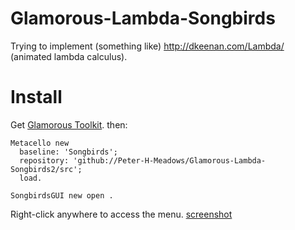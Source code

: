 # Glamorous-Lambda-Songbirds
Trying to implement (something like) http://dkeenan.com/Lambda/ (animated lambda calculus).

# Install
Get [Glamorous Toolkit](https://gtoolkit.com/).
then:

```Smalltalk
Metacello new 
  baseline: 'Songbirds'; 
  repository: 'github://Peter-H-Meadows/Glamorous-Lambda-Songbirds2/src';
  load.
```

```Smalltalk
SongbirdsGUI new open .

```
Right-click anywhere to access the menu.
[screenshot](Screenshot1.png)
